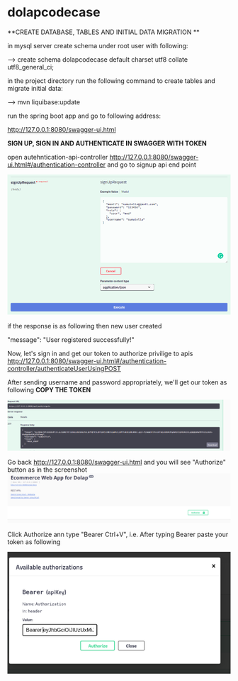 # dolapcodecase

**CREATE DATABASE, TABLES AND INITIAL DATA MIGRATION **

in mysql server create schema under root user with following:

 --> create schema dolapcodecase default charset utf8 collate utf8_general_ci;

in the project directory run the following command to create tables and migrate initial data:

 --> mvn liquibase:update


run the spring boot app and go to following address:

http://127.0.0.1:8080/swagger-ui.html 








**SIGN UP, SIGN IN AND AUTHENTICATE IN SWAGGER WITH TOKEN**

open autehntication-api-controller http://127.0.0.1:8080/swagger-ui.html#/authentication-controller and go to signup api end point

![Alt text](src/main/resources/appscreenshots/signup.png?raw=true "Sign Up")



if the response is as following then new user created

  "message": "User registered successfully!"

Now, let's sign in and get our token to authorize privilige to apis http://127.0.0.1:8080/swagger-ui.html#/authentication-controller/authenticateUserUsingPOST

After sending username and password appropriately, we'll get our token as following 
**COPY THE TOKEN**


![Alt text](src/main/resources/appscreenshots/get_jwt_token.png?raw=true "Sign In")

Go back  http://127.0.0.1:8080/swagger-ui.html and you will see "Authorize" button as in the screenshot
![Alt text](src/main/resources/appscreenshots/authorize_button.png?raw=true "Authorize Button")

Click Authorize ann type "Bearer Ctrl+V", i.e. After typing Bearer paste your token as following

![Alt text](src/main/resources/appscreenshots/authorize.png?raw=true "Authorize Button")




